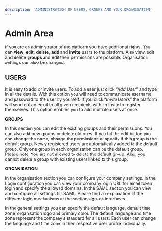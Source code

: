 ```yaml
---
description: 'ADMINISTRATION OF USERS, GROUPS AND YOUR ORGANISATION'
---
```


# Admin Area

If you are an administrator of the platform you have additional rights. You can **view**, **edit**, **delete**, **add** and **invite** users to the platform. Also view, edit and delete **groups** and edit their permissions are possible. Organisation settings can also be changed.

## USERS

It is easy to add or invite users. To add a user just click “_Add User_” and type in all the details. With this option you will need to communicate username and password to the user by yourself. If you click “_Invite Users_” the platform will send out an email to all given recipients with an invite to register themselves. This option enables you to add multiple users at once.

**GROUPS**

In this section you can edit the existing groups and their permissions. You can also add new groups or delete old ones. If you hit the edit button you can change the name, change the permissions or specify if this group is the default group. Newly registered users are automatically added to the default group. Only one group in each organisation can be the default group. Please note: You are not allowed to delete the default group. Also, you cannot delete a group with existing users linked to this group.

**ORGANISATION**

In the organisation section you can configure your company settings. In the Login configuration you can view your company login URL for email token login and specify the allowed domains. In the SAML section you can view and configure all settings for SAML. Please find an explanation of the different login mechanisms at the section sign-on interfaces.

In the general settings you can specify the default language, default time zone, organisation logo and primary color. The default language and time zone represent the company’s standard for all users. Each user can change the language and time zone in their respective user profile individually.

